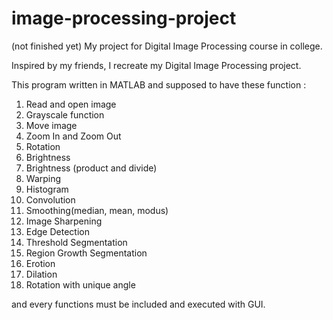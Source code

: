 # image-processing-project
(not finished yet) My project for Digital Image Processing course in college.

Inspired by my friends, I recreate my Digital Image Processing project.

This program written in MATLAB and supposed to have these function :
1. Read and open image
2. Grayscale function
3. Move image
4. Zoom In and Zoom Out
5. Rotation
6. Brightness
7. Brightness (product and divide)
8. Warping
9. Histogram
10. Convolution
11. Smoothing(median, mean, modus)
12. Image Sharpening
13. Edge Detection
14. Threshold Segmentation
15. Region Growth Segmentation
16. Erotion
17. Dilation
18. Rotation with unique angle

and every functions must be included and executed with GUI.
